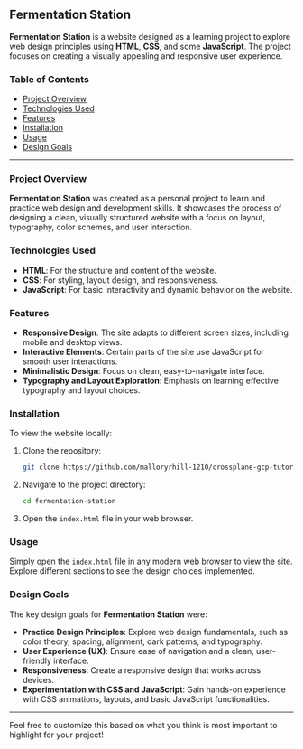 ## Fermentation Station

**Fermentation Station** is a website designed as a learning project to explore web design principles using **HTML**, **CSS**, and some **JavaScript**. The project focuses on creating a visually appealing and responsive user experience.

### Table of Contents

- [Project Overview](#project-overview)
- [Technologies Used](#technologies-used)
- [Features](#features)
- [Installation](#installation)
- [Usage](#usage)
- [Design Goals](#design-goals)

---

### Project Overview

**Fermentation Station** was created as a personal project to learn and practice web design and development skills. It showcases the process of designing a clean, visually structured website with a focus on layout, typography, color schemes, and user interaction.

### Technologies Used

- **HTML**: For the structure and content of the website.
- **CSS**: For styling, layout design, and responsiveness.
- **JavaScript**: For basic interactivity and dynamic behavior on the website.

### Features

- **Responsive Design**: The site adapts to different screen sizes, including mobile and desktop views.
- **Interactive Elements**: Certain parts of the site use JavaScript for smooth user interactions.
- **Minimalistic Design**: Focus on clean, easy-to-navigate interface.
- **Typography and Layout Exploration**: Emphasis on learning effective typography and layout choices.

### Installation

To view the website locally:

1. Clone the repository:
   ```bash
   git clone https://github.com/malloryrhill-1210/crossplane-gcp-tutorial.git
   ```
2. Navigate to the project directory:
   ```bash
   cd fermentation-station
   ```
3. Open the `index.html` file in your web browser.

### Usage

Simply open the `index.html` file in any modern web browser to view the site. Explore different sections to see the design choices implemented.

### Design Goals

The key design goals for **Fermentation Station** were:

- **Practice Design Principles**: Explore web design fundamentals, such as color theory, spacing, alignment, dark patterns, and typography.
- **User Experience (UX)**: Ensure ease of navigation and a clean, user-friendly interface.
- **Responsiveness**: Create a responsive design that works across devices.
- **Experimentation with CSS and JavaScript**: Gain hands-on experience with CSS animations, layouts, and basic JavaScript functionalities.

---

Feel free to customize this based on what you think is most important to highlight for your project!
